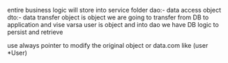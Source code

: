 entire business logic will store into service folder 
dao:- data access object 
dto:- data transfer object is object we are going to transfer from DB to application and vise varsa
user is object and into dao we have DB logic  to persist and retrieve

use always pointer to modify the original object or data.com like (user *User)

